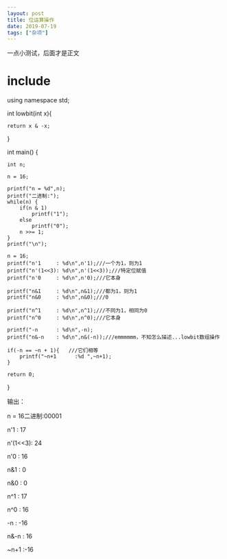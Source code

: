 ```yaml
---
layout: post
title: 位运算操作
date: 2019-07-19
tags: ["杂项"]
---
```


<!-- wp:paragraph -->

一点小测试，后面才是正文

<!-- /wp:paragraph -->

<!-- wp:heading {"level":1} -->

# include 

<!-- /wp:heading -->

<!-- wp:paragraph -->

using namespace std;

<!-- /wp:paragraph -->

<!-- wp:paragraph -->

int lowbit(int x){  

    return x & -x;  

}

<!-- /wp:paragraph -->

<!-- wp:paragraph -->

int main() {  

    int n;

<!-- /wp:paragraph -->

<!-- wp:code -->

    n = 16;

    printf("n = %d",n);
    printf("二进制:");
    while(n) {
        if(n & 1)
            printf("1");
        else
            printf("0");
        n >>= 1;
    }
    printf("\n");

    n = 16;
    printf("n'1     : %d\n",n'1);///一个为1，则为1
    printf("n'(1<<3): %d\n",n'(1<<3));///特定位赋值
    printf("n'0     : %d\n",n'0);///它本身

    printf("n&1     : %d\n",n&1);///都为1，则为1
    printf("n&0     : %d\n",n&0);///0

    printf("n^1     : %d\n",n^1);///不同为1，相同为0
    printf("n^0     : %d\n",n^0);///它本身

    printf("-n      : %d\n",-n);
    printf("n&-n    : %d\n",n&(-n));///emmmmmm，不知怎么描述...lowbit数组操作

    if(-n == ~n + 1){   ///它们相等
        printf("~n+1      :%d ",~n+1);
    }

    return 0;

<!-- /wp:code -->

<!-- wp:paragraph -->

}

<!-- /wp:paragraph -->

<!-- wp:paragraph -->

输出：  

n = 16二进制:00001  

n'1     : 17  

n'(1<<3): 24  

n'0     : 16  

n&1     : 0  

n&0     : 0  

n^1     : 17  

n^0     : 16  

-n      : -16  

n&-n    : 16  

~n+1      :-16

<!-- /wp:paragraph -->